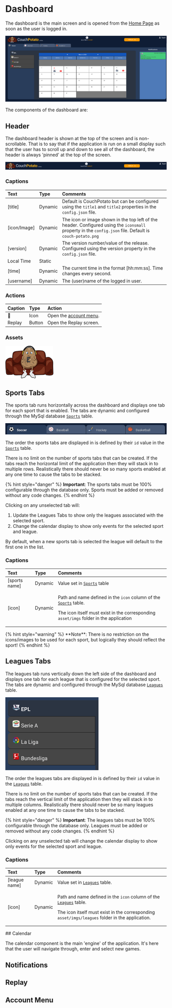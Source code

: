 # Dashboard

The dashboard is the main screen and is opened from the [Home Page](home-page.md) as soon as the user is logged in.

![](../../.gitbook/assets/screen-shot-2020-03-02-at-2.50.48-pm.png)

The components of the dashboard are:

## Header

The dashboard header is shown at the top of the screen and is non-scrollable. That is to say that if the application is run on a small display such that the user has to scroll up and down to see all of the dashboard, the header is always 'pinned' at the top of the screen.

![](../../.gitbook/assets/screen-shot-2020-03-02-at-4.06.28-pm.png)

### **Captions**

| Text | Type | Comments |
| :--- | :--- | :--- |
| \[title\] | Dynamic | Default is CouchPotato but can be configured using the `title1` and `title2` properties in the `config.json` file.  |
| \[icon/Image\] | Dynamic |  The icon or image shown in the top left of the header. Configured using the `iconsmall` property in the `config.json` file. Default is `couch-potato.png` |
| \[version\] | Dynamic | The version number/value of the release. Configured using the version property in the `config.json` file.  |
| Local Time | Static |   |
| \[time\] | Dynamic | The current time in the format \[hh:mm:ss\]. Time changes every second. |
| \[username\] | Dynamic | The \(user\)name of the logged in user. |

### **Actions**

| Caption | Type | Action |
| :--- | :--- | :--- |
|  👤 | Icon | Open the [account menu](dashboard.md#account-menu). |
| Replay | Button | Open the Replay screen. |

### Assets

![couch-potato.png](../../.gitbook/assets/couch-potato.png)

## Sports Tabs

The sports tab runs horizontally across the dashboard and displays one tab for each sport that is enabled. The tabs are dynamic and configured through the MySql database [`Sports`](../../database/objects/tables.md#sports) table. 

![](../../.gitbook/assets/screen-shot-2020-03-02-at-4.06.40-pm%20%281%29.png)

The order the sports tabs are displayed in is defined by their `id` value in the [`Sports`](../../database/objects/tables.md#sports)  table.

There is no limit on the number of sports tabs that can be created. If the tabs reach the horizontal limit of the application then they will stack in to multiple rows. Realistically there should never be so many sports enabled at any one time to cause the tabs to be stacked.

{% hint style="danger" %}
**Important**: The sports tabs must be 100% configurable through the database only. Sports must be added or removed without any code changes.
{% endhint %}

Clicking on any unselected tab will:

1. Update the Leagues Tabs to show only the leagues associated with the selected sport.
2. Change the calendar display to show only events for the selected sport and league.

By default, when a new sports tab is selected the league will default to the first one in the list.

### **Captions**

<table>
  <thead>
    <tr>
      <th style="text-align:left">Text</th>
      <th style="text-align:left">Type</th>
      <th style="text-align:left">Comments</th>
    </tr>
  </thead>
  <tbody>
    <tr>
      <td style="text-align:left">[sports name]</td>
      <td style="text-align:left">Dynamic</td>
      <td style="text-align:left">Value set in <a href="../../database/objects/tables.md#sports"><code>Sports</code></a> table</td>
    </tr>
    <tr>
      <td style="text-align:left">[icon]</td>
      <td style="text-align:left">Dynamic</td>
      <td style="text-align:left">
        <p>Path and name defined in the <code>icon</code> column of the <a href="../../database/objects/tables.md#sports"><code>Sports</code></a> table.</p>
        <p>The icon itself must exist in the corresponding <code>asset/imgs</code> folder
          in the application</p>
      </td>
    </tr>
  </tbody>
</table>{% hint style="warning" %}
**Note**: There is no restriction on the icons/images to be used for each sport, but logically they should reflect the sport!
{% endhint %}

## Leagues Tabs

The leagues tab runs vertically down the left side of the dashboard and displays one tab for each league that is configured for the selected sport. The tabs are dynamic and configured through the MySql database [`Leagues`](../../database/objects/tables.md#leagues) table. 

![](../../.gitbook/assets/screen-shot-2020-03-02-at-4.06.55-pm.png)

The order the leagues tabs are displayed in is defined by their `id` value in the [`Leagues`](../../database/objects/tables.md#leagues) table.

There is no limit on the number of sports tabs that can be created. If the tabs reach the vertical limit of the application then they will stack in to multiple columns. Realistically there should never be so many leagues enabled at any one time to cause the tabs to be stacked.

{% hint style="danger" %}
**Important**: The leagues tabs must be 100% configurable through the database only. Leagues must be added or removed without any code changes.
{% endhint %}

Clicking on any unselected tab will change the calendar display to show only events for the selected sport and league.

### **Captions**

<table>
  <thead>
    <tr>
      <th style="text-align:left">Text</th>
      <th style="text-align:left">Type</th>
      <th style="text-align:left">Comments</th>
    </tr>
  </thead>
  <tbody>
    <tr>
      <td style="text-align:left">[league name]</td>
      <td style="text-align:left">Dynamic</td>
      <td style="text-align:left">Value set in <a href="../../database/objects/tables.md#leagues"><code>Leagues</code></a> table.</td>
    </tr>
    <tr>
      <td style="text-align:left">[icon]</td>
      <td style="text-align:left">Dynamic</td>
      <td style="text-align:left">
        <p>Path and name defined in the <code>icon</code> column of the <a href="../../database/objects/tables.md#leagues"><code>Leagues</code></a> table.</p>
        <p>The icon itself must exist in the corresponding <code>asset/imgs/leagues</code> folder
          in the application.</p>
      </td>
    </tr>
  </tbody>
</table>## Calendar

The calendar component is the main 'engine' of the application. It's here that the user will navigate through, enter and select new games.



## Notifications



## Replay



## Account Menu

